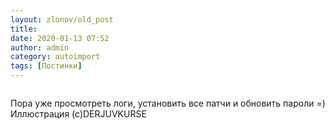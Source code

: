 ```yaml
---
layout: zlonov/old_post
title: 
date: 2020-01-13 07:52
author: admin
category: autoimport
tags: [Постинки]
---
```

<!-- wp:image {"id":73789, "align": "center"} -->
<div class="wp-block-image"><figure class="aligncenter"><img src="/assets/uploads/%D0%A1%D0%BD%D0%B8%D0%BC%D0%BE%D0%BA-%D1%8D%D0%BA%D1%80%D0%B0%D0%BD%D0%B0-2020-01-12-%D0%B2-22.51.55.png" alt="" class="wp-image-73789" /></figure></div>
<!-- /wp:image -->


Пора уже просмотреть логи, установить все патчи и обновить пароли =) Иллюстрация (с)DERJUVKURSE 

